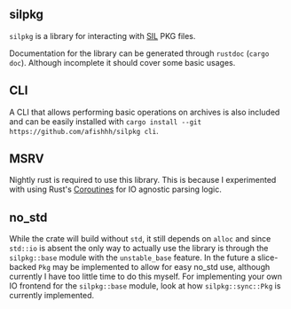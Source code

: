 ## silpkg

`silpkg` is a library for interacting with [SIL](https://achurch.org/SIL/) PKG files.

Documentation for the library can be generated through `rustdoc` (`cargo doc`).
Although incomplete it should cover some basic usages.

## CLI

A CLI that allows performing basic operations on archives is also included and can be easily installed with `cargo install --git https://github.com/afishhh/silpkg cli`.

## MSRV

Nightly rust is required to use this library.
This is because I experimented with using Rust's [Coroutines](https://doc.rust-lang.org/beta/unstable-book/language-features/coroutines.html) for IO agnostic parsing logic.

## no_std

While the crate will build without `std`, it still depends on `alloc` and since `std::io` is absent the only way to actually use the library is through the `silpkg::base` module with the `unstable_base` feature.
In the future a slice-backed `Pkg` may be implemented to allow for easy no_std use, although currently I have too little time to do this myself.
For implementing your own IO frontend for the `silpkg::base` module, look at how `silpkg::sync::Pkg` is currently implemented.
